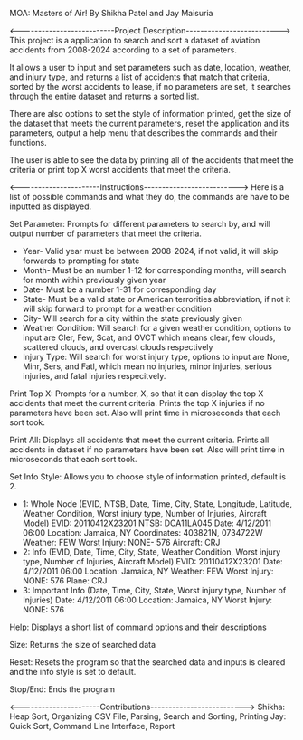 
MOA: Masters of Air!
By Shikha Patel and Jay Maisuria

<--------------------------Project Description-------------------------->
This project is a application to search and sort a dataset of aviation accidents from 2008-2024 according to a set of parameters.

It allows a user to input and set parameters such as date, location, weather, and injury type, and returns a list of accidents that match that criteria, sorted by the worst accidents to lease, if no parameters are set, it searches through the entire dataset and returns a sorted list. 

There are also options to set the style of information printed, get the size of the dataset that meets the current parameters, reset the application and its parameters, output a help menu that describes the commands and their functions.

The user is able to see the data by printing all of the accidents that meet the criteria or print top X worst accidents that meet the criteria.

<----------------------Instructions-------------------------->
Here is a list of possible commands and what they do, the commands are have to be inputted as displayed. 

Set Parameter: Prompts for different parameters to search by, and will output number of parameters that meet the criteria.
  - Year- Valid year must be between 2008-2024, if not valid, it will skip forwards to prompting for state
  - Month- Must be an number 1-12 for corresponding months, will search for month within previously given year
  - Date- Must be a number 1-31 for corresponding day
  - State- Must be a valid state or American terrorities abbreviation, if not it will skip forward to prompt for a weather condition
  - City- Will search for a city within the state previously given
  - Weather Condition: Will search for a given weather condition, options to input are Cler, Few, Scat, and OVCT which means clear, few clouds, scattered clouds, and    overcast clouds respectively
  - Injury Type: Will search for worst injury type, options to input are None, Minr, Sers, and Fatl, which mean no injuries, minor injuries, serious injuries, and fatal injuries respecitvely. 

Print Top X: Prompts for a number, X, so that it can display the top X accidents that meet the current criteria. Prints the top X injuries if no parameters have been set. Also will print time in microseconds that each sort took.

Print All: Displays all accidents that meet the current criteria. Prints all accidents in dataset if no parameters have been set. Also will print time in microseconds that each sort took.

Set Info Style: Allows you to choose style of information printed, default is 2. 
- 1: Whole Node (EVID, NTSB, Date, Time, City, State, Longitude, Latitude, Weather Condition, Worst injury type, Number of Injuries, Aircraft Model)
    EVID: 20110412X23201 NTSB: DCA11LA045 Date: 4/12/2011 06:00 Location: Jamaica, NY Coordinates: 403821N, 0734722W Weather: FEW Worst Injury: NONE- 576 Aircraft: CRJ
- 2: Info (EVID, Date, Time, City, State, Weather Condition, Worst injury type, Number of Injuries, Aircraft Model)
    EVID: 20110412X23201 Date: 4/12/2011 06:00  Location: Jamaica, NY  Weather: FEW  Worst Injury: NONE: 576  Plane: CRJ
- 3: Important Info (Date, Time, City, State, Worst injury type, Number of Injuries)
    Date: 4/12/2011 06:00  Location: Jamaica, NY  Worst Injury: NONE: 576

Help: Displays a short list of command options and their descriptions

Size: Returns the size of searched data

Reset: Resets the program so that the searched data and inputs is cleared and the info style is set to default.

Stop/End: Ends the program

<----------------------Contributions-------------------------->
Shikha: Heap Sort, Organizing CSV File, Parsing, Search and Sorting, Printing
Jay: Quick Sort, Command Line Interface, Report
